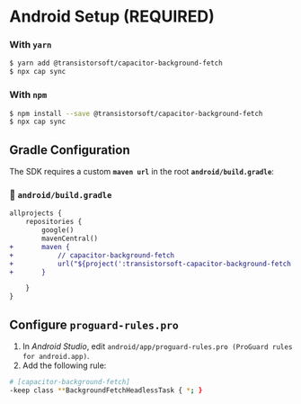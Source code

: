 # Android Setup (REQUIRED)

### With `yarn`

```bash
$ yarn add @transistorsoft/capacitor-background-fetch
$ npx cap sync
```

### With `npm`

```bash
$ npm install --save @transistorsoft/capacitor-background-fetch
$ npx cap sync
```

## Gradle Configuration

The SDK requires a custom __`maven url`__ in the root __`android/build.gradle`__:

### :open_file_folder: **`android/build.gradle`**

```diff
allprojects {
    repositories {
        google()
        mavenCentral()
+       maven {
+           // capacitor-background-fetch
+           url("${project(':transistorsoft-capacitor-background-fetch').projectDir}/libs")
+       }

    }
}
```

## Configure __`proguard-rules.pro`__

1.  In *Android Studio*, edit `android/app/proguard-rules.pro (ProGuard rules for android.app)`.
2.  Add the following rule:

```bash
# [capacitor-background-fetch]
-keep class **BackgroundFetchHeadlessTask { *; }
```
